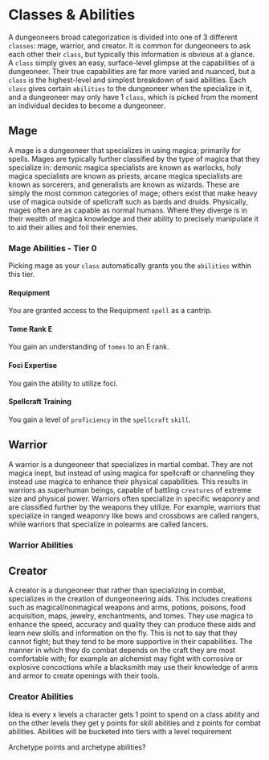 # Classes & Abilities

A dungeoneers broad categorization is divided into one of 3 different `classes`: mage, warrior, and creator. It is common for dungeoneers to ask each other their `class`, but typically this information is obvious at a glance. A `class` simply gives an easy, surface-level glimpse at the capabilities of a dungeoneer. Their true capabilities are far more varied and nuanced, but a `class` is the highest-level and simplest breakdown of said abilities. Each `class` gives certain `abilities` to the dungeoneer when the specialize in it, and a dungeoneer may only have 1 `class`, which is picked from the moment an individual decides to become a dungeoneer.

## Mage

A mage is a dungeoneer that specializes in using magica; primarily for spells. Mages are typically further classified by the type of magica that they specialize in: demonic magica specialists are known as warlocks, holy magica specialists are known as priests, arcane magica specialists are known as sorcerers, and generalists are known as wizards. These are simply the most common categories of mage; others exist that make heavy use of magica outside of spellcraft such as bards and druids. Physically, mages often are as capable as normal humans. Where they diverge is in their wealth of magica knowledge and their ability to precisely manipulate it to aid their allies and foil their enemies.

### Mage Abilities - Tier 0

Picking mage as your `class` automatically grants you the `abilities` within this tier.

#### Requipment

You are granted access to the Requipment `spell` as a cantrip.

#### Tome Rank E

You gain an understanding of `tomes` to an E rank.

#### Foci Expertise

You gain the ability to utilize foci.

#### Spellcraft Training

You gain a level of `proficiency` in the `spellcraft` `skill`.

## Warrior

A warrior is a dungeoneer that specializes in martial combat. They are not magica inept, but instead of using magica for spellcraft or channeling they instead use magica to enhance their physical capabilities. This results in warriors as superhuman beings, capable of battling `creatures` of extreme size and physical power. Warriors often specialize in specific weaponry and are classified further by the weapons they utilize. For example, warriors that specialize in ranged weaponry like bows and crossbows are called rangers, while warriors that specialize in polearms are called lancers.

### Warrior Abilities

## Creator

A creator is a dungeoneer that rather than specializing in combat, specializes in the creation of dungeoneering aids. This includes creations such as magical/nonmagical weapons and arms, potions, poisons, food acquisition, maps, jewelry, enchantments, and tomes. They use magica to enhance the speed, accuracy and quality they can produce these aids and learn new skills and information on the fly. This is not to say that they cannot fight; but they tend to be more supportive in their capabilities. The manner in which they do combat depends on the craft they are most comfortable with; for example an alchemist may fight with corrosive or explosive concoctions while a blacksmith may use their knowledge of arms and armor to create openings with their tools.

### Creator Abilities

Idea is every x levels a character gets 1 point to spend on a class ability and on the other levels they get y points for skill abilities and z points for combat abilities. Abilities will be bucketed into tiers with a level requirement

Archetype points and archetype abilities?
